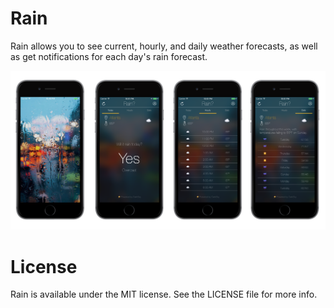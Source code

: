 # Rain
Rain allows you to see current, hourly, and daily weather forecasts, as well as get notifications for each day's rain forecast.

<p align="center">
<img src="Rain.png" width="660"/>
</p>

# License

Rain is available under the MIT license. See the LICENSE file for more info.
